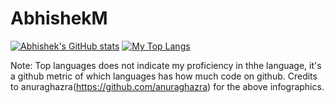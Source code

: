 # AbhishekM


[![Abhishek's GitHub stats](https://github-readme-stats.vercel.app/api?username=AbhishekM2001&theme=tokyonight)](https://github.com/anuraghazra/github-readme-stats)
[![My Top Langs](https://github-readme-stats.vercel.app/api/top-langs/?username=AbhishekM2001&layout=compact&theme=radical)](https://github.com/anuraghazra/github-readme-stats)

Note: Top languages does not indicate my proficiency in thhe language, it's a github metric of which languages has how much code on github.
 Credits to anuraghazra(https://github.com/anuraghazra) for the above infographics.
